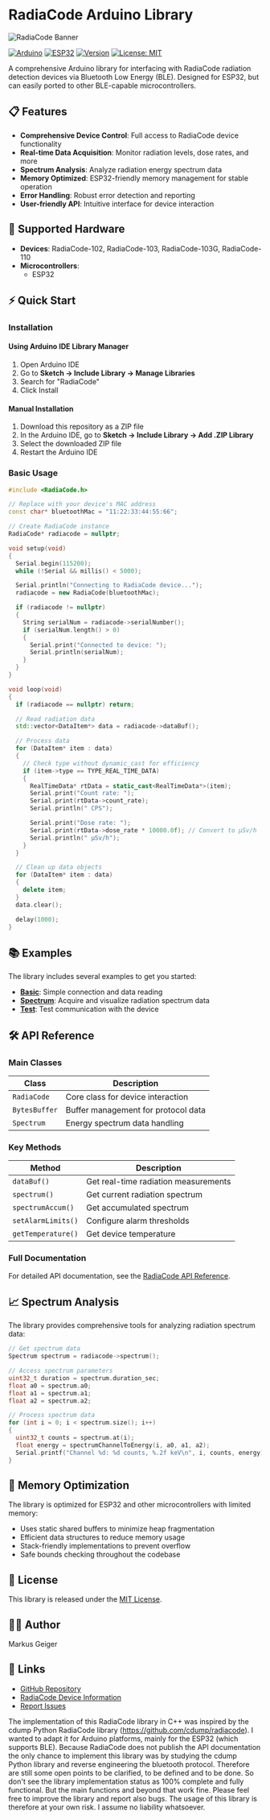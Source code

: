 # RadiaCode Arduino Library

![RadiaCode Banner](https://raw.githubusercontent.com/mkgeiger/RadiaCode/main/doc/images/banner.png)

[![Arduino](https://img.shields.io/badge/Arduino-Library-00979D.svg)](https://www.arduino.cc/)
[![ESP32](https://img.shields.io/badge/ESP32-Compatible-red.svg)](https://www.espressif.com/en/products/socs/esp32)
[![Version](https://img.shields.io/badge/Version-1.0.0-blue.svg)](https://github.com/mkgeiger/RadiaCode/releases)
[![License: MIT](https://img.shields.io/badge/License-MIT-yellow.svg)](https://opensource.org/licenses/MIT)

A comprehensive Arduino library for interfacing with RadiaCode radiation detection devices via Bluetooth Low Energy (BLE). Designed for ESP32, but can easily ported to other BLE-capable microcontrollers.

## 📋 Features

- **Comprehensive Device Control**: Full access to RadiaCode device functionality
- **Real-time Data Acquisition**: Monitor radiation levels, dose rates, and more
- **Spectrum Analysis**: Analyze radiation energy spectrum data
- **Memory Optimized**: ESP32-friendly memory management for stable operation
- **Error Handling**: Robust error detection and reporting
- **User-friendly API**: Intuitive interface for device interaction

## 🧩 Supported Hardware

- **Devices**: RadiaCode-102, RadiaCode-103, RadiaCode-103G, RadiaCode-110
- **Microcontrollers**:
  - ESP32

## ⚡ Quick Start

### Installation

#### Using Arduino IDE Library Manager
1. Open Arduino IDE
2. Go to **Sketch → Include Library → Manage Libraries**
3. Search for "RadiaCode"
4. Click Install

#### Manual Installation
1. Download this repository as a ZIP file
2. In the Arduino IDE, go to **Sketch → Include Library → Add .ZIP Library**
3. Select the downloaded ZIP file
4. Restart the Arduino IDE

### Basic Usage

```cpp
#include <RadiaCode.h>

// Replace with your device's MAC address
const char* bluetoothMac = "11:22:33:44:55:66"; 

// Create RadiaCode instance
RadiaCode* radiacode = nullptr;

void setup(void)
{
  Serial.begin(115200);
  while (!Serial && millis() < 5000);

  Serial.println("Connecting to RadiaCode device...");
  radiacode = new RadiaCode(bluetoothMac);

  if (radiacode != nullptr)
  {
    String serialNum = radiacode->serialNumber();
    if (serialNum.length() > 0)
    {
      Serial.print("Connected to device: ");
      Serial.println(serialNum);
    }
  }
}

void loop(void)
{
  if (radiacode == nullptr) return;

  // Read radiation data
  std::vector<DataItem*> data = radiacode->dataBuf();

  // Process data
  for (DataItem* item : data)
  {
    // Check type without dynamic_cast for efficiency
    if (item->type == TYPE_REAL_TIME_DATA)
    {
      RealTimeData* rtData = static_cast<RealTimeData*>(item);
      Serial.print("Count rate: ");
      Serial.print(rtData->count_rate);
      Serial.println(" CPS");

      Serial.print("Dose rate: ");
      Serial.print(rtData->dose_rate * 10000.0f); // Convert to µSv/h
      Serial.println(" µSv/h");
    }
  }

  // Clean up data objects
  for (DataItem* item : data)
  {
    delete item;
  }
  data.clear();

  delay(1000);
}
```

## 📚 Examples

The library includes several examples to get you started:

- **[Basic](examples/Basic/Basic.ino)**: Simple connection and data reading
- **[Spectrum](examples/Spectrum/Spectrum.ino)**: Acquire and visualize radiation spectrum data
- **[Test](examples/Test/Test.ino)**: Test communication with the device

## 🛠️ API Reference

### Main Classes

| Class | Description |
|-------|-------------|
| `RadiaCode` | Core class for device interaction |
| `BytesBuffer` | Buffer management for protocol data |
| `Spectrum` | Energy spectrum data handling |

### Key Methods

| Method | Description |
|--------|-------------|
| `dataBuf()` | Get real-time radiation measurements |
| `spectrum()` | Get current radiation spectrum |
| `spectrumAccum()` | Get accumulated spectrum |
| `setAlarmLimits()` | Configure alarm thresholds |
| `getTemperature()` | Get device temperature |

### Full Documentation

For detailed API documentation, see the [RadiaCode API Reference](doc/radiacode.pdf).

## 📈 Spectrum Analysis

The library provides comprehensive tools for analyzing radiation spectrum data:

```cpp
// Get spectrum data
Spectrum spectrum = radiacode->spectrum();

// Access spectrum parameters
uint32_t duration = spectrum.duration_sec;
float a0 = spectrum.a0;
float a1 = spectrum.a1;
float a2 = spectrum.a2;

// Process spectrum data
for (int i = 0; i < spectrum.size(); i++)
{
  uint32_t counts = spectrum.at(i);
  float energy = spectrumChannelToEnergy(i, a0, a1, a2);
  Serial.printf("Channel %d: %d counts, %.2f keV\n", i, counts, energy);
}
```

## 🔄 Memory Optimization

The library is optimized for ESP32 and other microcontrollers with limited memory:

- Uses static shared buffers to minimize heap fragmentation
- Efficient data structures to reduce memory usage
- Stack-friendly implementations to prevent overflow
- Safe bounds checking throughout the codebase

## 📄 License

This library is released under the [MIT License](LICENSE).

## 👨‍💻 Author

Markus Geiger

## 🔗 Links

- [GitHub Repository](https://github.com/mkgeiger/RadiaCode)
- [RadiaCode Device Information](https://radiacode.com)
- [Report Issues](https://github.com/mkgeiger/RadiaCode/issues)

The implementation of this RadiaCode library in C++ was inspired by the cdump Python RadiaCode library (https://github.com/cdump/radiacode). I wanted to adapt it for Arduino platforms, mainly for the ESP32 (which supports BLE). Because RadiaCode does not publish the API documentation the only chance to implement this library was by studying the cdump Python library and reverse engineering the bluetooth protocol. Therefore are still some open points to be clarified, to be defined and to be done. So don't see the library implementation status as 100% complete and fully functional. But the main functions and beyond that work fine. Please feel free to improve the library and report also bugs. The usage of this library is therefore at your own risk. I assume no liability whatsoever.
